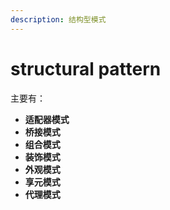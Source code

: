 ```yaml
---
description: 结构型模式
---
```


# structural pattern

主要有：

* **适配器模式**
* **桥接模式**
* **组合模式**
* **装饰模式**
* **外观模式**
* **享元模式**
* **代理模式**
